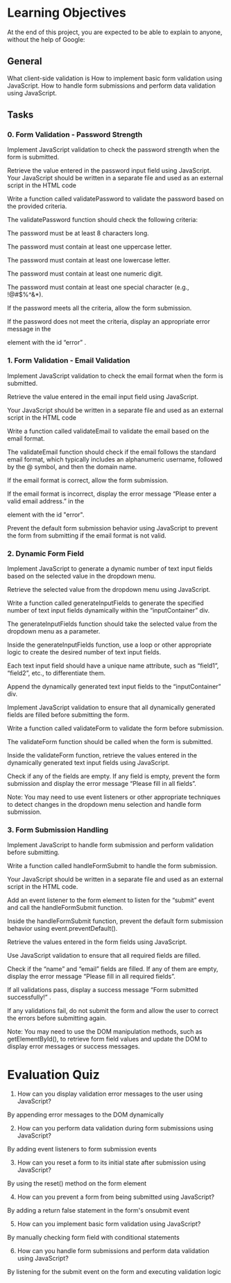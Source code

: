# Learning Objectives

At the end of this project, you are expected to be able to explain to anyone, without the help of Google:

## General

What client-side validation is
How to implement basic form validation using JavaScript.
How to handle form submissions and perform data validation using JavaScript.

## Tasks

### 0. Form Validation - Password Strength

Implement JavaScript validation to check the password strength when the form is submitted.

Retrieve the value entered in the password input field using JavaScript.
Your JavaScript should be written in a separate file and used as an external script in the HTML code

Write a function called validatePassword to validate the password based on the provided criteria.

The validatePassword function should check the following criteria:

The password must be at least 8 characters long.

The password must contain at least one uppercase letter.

The password must contain at least one lowercase letter.

The password must contain at least one numeric digit.

The password must contain at least one special character (e.g., !@#$%^&\*).

If the password meets all the criteria, allow the form submission.

If the password does not meet the criteria, display an appropriate error message in the <p> element with the id “error” .

### 1. Form Validation - Email Validation

Implement JavaScript validation to check the email format when the form is submitted.

Retrieve the value entered in the email input field using JavaScript.

Your JavaScript should be written in a separate file and used as an external script in the HTML code

Write a function called validateEmail to validate the email based on the email format.

The validateEmail function should check if the email follows the standard email format, which typically includes an alphanumeric username, followed by the @ symbol, and then the domain name.

If the email format is correct, allow the form submission.

If the email format is incorrect, display the error message “Please enter a valid email address.” in the

element with the id "error".

Prevent the default form submission behavior using JavaScript to prevent the form from submitting if the email format is not valid.

### 2. Dynamic Form Field

Implement JavaScript to generate a dynamic number of text input fields based on the selected value in the dropdown menu.

Retrieve the selected value from the dropdown menu using JavaScript.

Write a function called generateInputFields to generate the specified number of text input fields dynamically within the “inputContainer” div.

The generateInputFields function should take the selected value from the dropdown menu as a parameter.

Inside the generateInputFields function, use a loop or other appropriate logic to create the desired number of text input fields.

Each text input field should have a unique name attribute, such as “field1”, “field2”, etc., to differentiate them.

Append the dynamically generated text input fields to the “inputContainer” div.

Implement JavaScript validation to ensure that all dynamically generated fields are filled before submitting the form.

Write a function called validateForm to validate the form before submission.

The validateForm function should be called when the form is submitted.

Inside the validateForm function, retrieve the values entered in the dynamically generated text input fields using JavaScript.

Check if any of the fields are empty. If any field is empty, prevent the form submission and display the error message “Please fill in all fields”.

Note: You may need to use event listeners or other appropriate techniques to detect changes in the dropdown menu selection and handle form submission.

### 3. Form Submission Handling

Implement JavaScript to handle form submission and perform validation before submitting.

Write a function called handleFormSubmit to handle the form submission.

Your JavaScript should be written in a separate file and used as an external script in the HTML code.

Add an event listener to the form element to listen for the “submit” event and call the handleFormSubmit function.

Inside the handleFormSubmit function, prevent the default form submission behavior using event.preventDefault().

Retrieve the values entered in the form fields using JavaScript.

Use JavaScript validation to ensure that all required fields are filled.

Check if the “name” and “email” fields are filled. If any of them are empty, display the error message “Please fill in all required fields”.

If all validations pass, display a success message “Form submitted successfully!” .

If any validations fail, do not submit the form and allow the user to correct the errors before submitting again.

Note: You may need to use the DOM manipulation methods, such as getElementById(), to retrieve form field values and update the DOM to display error messages or success messages.

# Evaluation Quiz

1. How can you display validation error messages to the user using JavaScript?

By appending error messages to the DOM dynamically

2. How can you perform data validation during form submissions using JavaScript?

By adding event listeners to form submission events

3. How can you reset a form to its initial state after submission using JavaScript?

By using the reset() method on the form element

4. How can you prevent a form from being submitted using JavaScript?

By adding a return false statement in the form's onsubmit event

5. How can you implement basic form validation using JavaScript?

By manually checking form field with conditional statements

6. How can you handle form submissions and perform data validation using JavaScript?

By listening for the submit event on the form and executing validation logic
